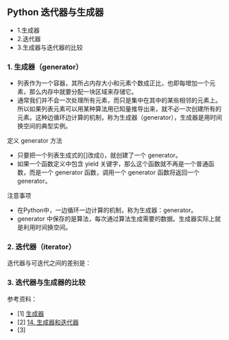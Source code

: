 
## Python 迭代器与生成器


- 1.生成器
- 2.迭代器
- 3.生成器与迭代器的比较



### 1. 生成器（generator）

- 列表作为一个容器，其所占内存大小和元素个数成正比，也即每增加一个元素，那么内存中就要分配一块区域来存储它。
- 通常我们并不会一次处理所有元素，而只是集中在其中的某些相邻的元素上。所以如果列表元素可以用某种算法用已知量推导出来，就不必一次创建所有的元素。这种边循环边计算的机制，称为生成器（generator），生成器是用时间换空间的典型实例。

定义 generator 方法
- 只要把一个列表生成式的[]改成()，就创建了一个 generator。
- 如果一个函数定义中包含 yield 关键字，那么这个函数就不再是一个普通函数，而是一个 generator 函数，调用一个 generator 函数将返回一个 generator。

注意事项
- 在Python中，一边循环一边计算的机制，称为生成器：generator。
- generator 中保存的是算法，每次通过算法生成需要的数据。生成器实际上就是利用时间换空间。


### 2. 迭代器（iterator）

迭代器与可迭代之间的差别是：







### 3. 迭代器与生成器的比较



参考资料：
- [1] [生成器](https://www.liaoxuefeng.com/wiki/1016959663602400/1017318207388128)
- [2] [14. 生成器和迭代器](https://pythonhowto.readthedocs.io/zh_CN/latest/iterator.html#)
- [3] []()

<br>
<div STYLE="page-break-after: always;"></div>

